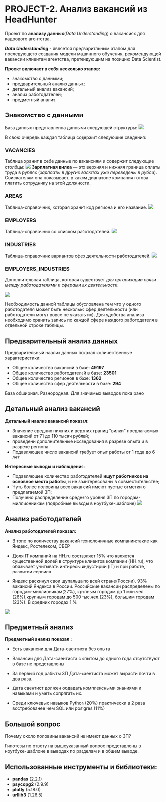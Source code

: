# PROJECT-2. Анализ вакансий из HeadHunter
 

Проект по **анализу данных**(*Data Understanding*) о вакансиях для кадрового агентства. 

***Data Understanding*** - является предваритльным этапом для последующего создания модели машинного обучения, рекомендующей вакансии клиентам агентства, претендующим на позицию Data Scientist.

**Проект включает в себя несколько этапов:**
* знакомство с данными;
* предварительный анализ данных;
* детальный анализ вакансий;
* анализ работодателей;
* предметный анализ.

## Знакомство с данными

База данных представленна данными следующей структуры:
![](pictures/SQL_pj2_2_1.png)

В свою очередь каждая таблица содержит следующие сведения:

### VACANCIES
Таблица хранит в себе данные по вакансиям и содержит следующие столбцы:
![](pictures/SQL_pj2_2_2.png)
**Зарплатная вилка** — это верхняя и нижняя граница оплаты труда в рублях (*зарплаты в других валютах уже переведены в рубли*). Соискателям она показывает, в каком диапазоне компания готова платить сотруднику на этой должности.

### AREAS
Таблица-справочник, которая хранит код региона и его название.
![](pictures/SQL_pj2_2_3.png)
### EMPLOYERS
Таблица-справочник со списком работодателей.
![](pictures/SQL_pj2_2_4.png)
### INDUSTRIES
Таблица-справочник вариантов сфер деятельности работодателей.
![](pictures/SQL_pj2_2_5.png)
### EMPLOYERS_INDUSTRIES
Дополнительная таблица, которая существует *для организации связи между работодателями и сферами их деятельности.*

![](pictures/SQL_pj2_2_6.png)

Необходимость данной таблицы обусловлена тем что у одного работодателя может быть несколько сфер деятельности (или работодатели могут вовсе не указать их). Для удобства анализа необходимо хранить запись по каждой сфере каждого работодателя в отдельной строке таблицы.

## Предварительный анализ данных
Предварительный наализ данных показал количественные характеристики: 
* Общее количество вакансий в базе: **49197**
* Общее количество работодателей в базе: **23501**
* Общее количество регионов в базе: **1362**
* Общее количество сфер деятельности в базе: **294**

База обширная. Разнородная. Для значимых выводов пока рано

## Детальный анализ вакансий
**Детальный наализ вакансий показал:**
* Значение средних нижних и верхних границ "вилки" предлагаемых вакансий от 71 до 110 тысяч рублей;
* проведени дополнительные исследования в разрезе опыта и в разрезе региона
* Подавляющее число вакансий требует опыт работы от 1 года до 6 лет

**Интересные выводы и наблюдения:**
* Подавляющее количество работодателей **ищут работников на основное место работы**, и не заинтересованы в совместительстве;
* Чуть более половины всех вакансий имеют пустые отметки о предлагаемой ЗП;
* Получено распределение среднего уровня ЗП по городам-миллионникам (подробные выводы в ноутбуке-шаблоне)
![](pictures/million_cities_salary.png)


## Анализ работодателей
 
**Анализ работодателей показал:**

* В топе по количеству вакансий технолочичные компании:такие как Яндекс, Ростелеком, СБЕР 

* Доля IT компаний на HH.ru составляет 15% что является существенной долей в структуре клиентов компании (HH.ru), что обязывает учитывать интиресы индустирии (IT) и при работе, развитии сервиса.

* Яндекс раскинул свои щупальца по всей стране(России). 93% вакансий  Яндекса в России. Российские вакансии распределены по городам-миллионикам(27%), крупным городам до 1 млн.чел (26%),крупным городам до 500 тыс.чел.(23%), большим городам (23%). В средних городах 1 % 

![](pictures/yandex_cities.png)

## Предметный анализ

**Предметный анализ показал :**

* Есть вакансии для Дата-саентиста без опыта

* Вакансии для Дата-саентиста с опытом до одного года отсутствуют в базе не представлены

* За первый год рабыты ЗП Дата-саентиста может вырасти почти в два раза. 

* Дата саентист должен обдадать комплексными знаниями и навыками и уметь сопрягать их.

* Среди ключевых навыков Python (20%) практически в 2 раза востребованее чем SQL или postgres (11%)

## Большой вопрос
Почему около половины вакансий не имеют данных о ЗП?

Гипотезы по ответу на вышеуказанный вопрос представлены в ноутбуке-шаблоне в выводах по разделам и в общем выводе.

## Использованные инструменты и библиотеки:
* **pandas** (2.2.1)
* **psycopg2** (2.9.9)
* **plotly** (5.18.0)
* **urllib3** (1.26.5)

